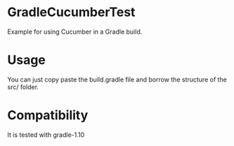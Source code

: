 GradleCucumberTest
==================

Example for using Cucumber in a Gradle build.

Usage
=====
You can just copy paste the build.gradle file and borrow the structure of the src/ folder.

Compatibility
=============
It is tested with gradle-1.10
